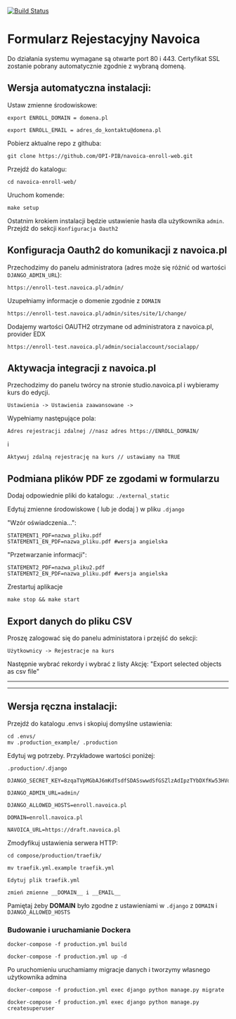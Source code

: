 [![Build Status](https://travis-ci.org/OPI-PIB/navoica-enroll-web.svg?branch=master)](https://travis-ci.org/OPI-PIB/navoica-enroll-web)

# Formularz Rejestacyjny Navoica

Do działania systemu wymagane są otwarte port 80 i 443. Certyfikat SSL zostanie pobrany automatycznie zgodnie z wybraną domeną.

## Wersja automatyczna instalacji:

Ustaw zmienne środowiskowe:

    export ENROLL_DOMAIN = domena.pl

    export ENROLL_EMAIL = adres_do_kontaktu@domena.pl

Pobierz aktualne repo z githuba:

    git clone https://github.com/OPI-PIB/navoica-enroll-web.git
    
Przejdź do katalogu:

    cd navoica-enroll-web/

Uruchom komende:

    make setup

Ostatnim krokiem instalacji będzie ustawienie hasła dla użytkownika `admin`.
Przejdź do sekcji `Konfiguracja Oauth2`


## Konfiguracja Oauth2 do komunikacji z navoica.pl

Przechodzimy do panelu administratora (adres może się różnić od wartości `DJANGO_ADMIN_URL`):

    https://enroll-test.navoica.pl/admin/

Uzupełniamy informacje o domenie zgodnie z `DOMAIN`

    https://enroll-test.navoica.pl/admin/sites/site/1/change/

Dodajemy wartości OAUTH2 otrzymane od administratora z navoica.pl, provider EDX

    https://enroll-test.navoica.pl/admin/socialaccount/socialapp/
    
    
## Aktywacja integracji z navoica.pl 

Przechodzimy do panelu twórcy na stronie studio.navoica.pl i wybieramy kurs do edycji. 

    Ustawienia -> Ustawienia zaawansowane -> 
    
Wypełniamy następujące pola:

    Adres rejestracji zdalnej //nasz adres https://ENROLL_DOMAIN/
i

    Aktywuj zdalną rejestrację na kurs // ustawiamy na TRUE


## Podmiana plików PDF ze zgodami w formularzu

Dodaj odpowiednie pliki do katalogu: `./external_static`

Edytuj zmienne środowiskowe ( lub je dodaj ) w pliku `.django `
    
"Wzór oświadczenia...":

    STATEMENT1_PDF=nazwa_pliku.pdf
    STATEMENT1_EN_PDF=nazwa_pliku.pdf #wersja angielska
    
"Przetwarzanie informacji":

    STATEMENT2_PDF=nazwa_pliku2.pdf
    STATEMENT2_EN_PDF=nazwa_pliku.pdf #wersja angielska
    
Zrestartuj aplikacje

    make stop && make start

## Export danych do pliku CSV

Proszę zalogować się do panelu administatora i przejść do sekcji:

    Użytkownicy -> Rejestracje na kurs 
    
Następnie wybrać rekordy i wybrać z listy Akcję: "Export selected objects as csv file"


---------------
---------------


## Wersja ręczna instalacji:

Przejdź do katalogu .envs i skopiuj domyślne ustawienia:


    cd .envs/
    mv .production_example/ .production



Edytuj wg potrzeby. Przykładowe wartości poniżej:

   `.production/.django`

    DJANGO_SECRET_KEY=8zqaTVpMGbAJ6mKdTsdfSDASswwdSfGSZlzAdIpzTYbDXfKw53HVdRCM8n

    DJANGO_ADMIN_URL=admin/

    DJANGO_ALLOWED_HOSTS=enroll.navoica.pl

    DOMAIN=enroll.navoica.pl

    NAVOICA_URL=https://draft.navoica.pl



Zmodyfikuj ustawienia serwera HTTP:

    cd compose/production/traefik/

    mv traefik.yml.example traefik.yml

   `Edytuj plik traefik.yml`

    zmień zmienne __DOMAIN__ i __EMAIL__

Pamiętaj żeby __DOMAIN__ było zgodne z ustawieniami w `.django` z `DOMAIN` i `DJANGO_ALLOWED_HOSTS`

### Budowanie i uruchamianie Dockera

    docker-compose -f production.yml build

    docker-compose -f production.yml up -d

Po uruchomieniu uruchamiamy migracje danych i tworzymy własnego użytkownika admina

    docker-compose -f production.yml exec django python manage.py migrate

    docker-compose -f production.yml exec django python manage.py createsuperuser

